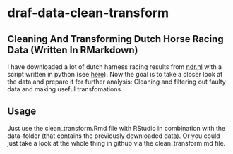 # draf-data-clean-transform

## Cleaning And Transforming Dutch Horse Racing Data (Written In RMarkdown) 
I have downloaded a lot of dutch harness racing results from [ndr.nl](https://ndr.nl/) with a script written in python (see [here](https://github.com/chris-alex-p/draf-ndr-scraper)). 
Now the goal is to take a closer look at the data and prepare it for further analysis: Cleaning and filtering out faulty data and making useful transfomations.  

## Usage
Just use the clean_transform.Rmd file with RStudio in combination with the data-folder (that contains the previously downloaded data). 
Or you could just take a look at the whole thing in github via the clean_transform.md file. 

